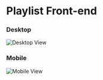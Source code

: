 # Playlist Front-end
### Desktop
![Desktop View](https://user-images.githubusercontent.com/48352522/77153257-c112d980-6a99-11ea-8f41-8fb3140cbc45.png)
### Mobile
![Mobile View](https://user-images.githubusercontent.com/48352522/77152913-21ede200-6a99-11ea-991a-cf656cd42611.png)


